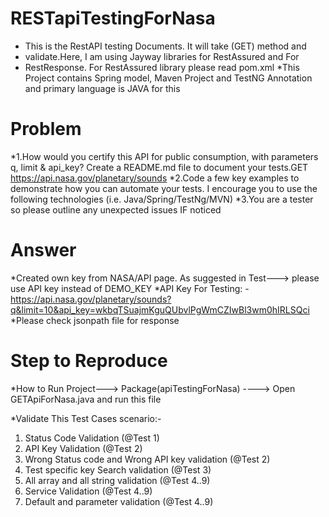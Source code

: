 # RESTapiTestingForNasa
* This is the RestAPI testing Documents. It will take (GET) method and
 * validate.Here, I am using Jayway libraries for RestAssured and For
 * RestResponse. For RestAssured library please read pom.xml
 *This Project contains Spring model, Maven Project and TestNG Annotation and primary language is JAVA for this
 
 
# Problem
*1.How would you certify this API for public consumption, with parameters q, limit & api_key? Create a README.md file to document your tests.GET https://api.nasa.gov/planetary/sounds
*2.Code a few key examples to demonstrate how you can automate your tests.  I encourage you to use the following technologies (i.e. Java/Spring/TestNg/MVN)
*3.You are a tester so please outline any unexpected issues IF noticed

# Answer
*Created own key from NASA/API page. As suggested in Test---> please use API key instead of DEMO_KEY
*API Key For Testing: - https://api.nasa.gov/planetary/sounds?q&limit=10&api_key=wkbqTSuajmKguQUbvlPgWmCZIwBl3wm0hIRLSQci
*Please check jsonpath file for response
 
# Step to Reproduce
 *How to Run Project---> Package(apiTestingForNasa) ----> Open GETApiForNasa.java and run this file
 

*Validate This Test Cases scenario:- 
 1) Status Code Validation 								(@Test 1)
 2) API Key Validation 									(@Test 2)
 3) Wrong Status code and Wrong API key validation 		(@Test 2)
 4) Test specific key Search validation 				(@Test 3)
 5) All array and all string validation 				(@Test 4..9)
 6) Service Validation 									(@Test 4..9)
 7) Default and parameter validation 					(@Test 4..9)
